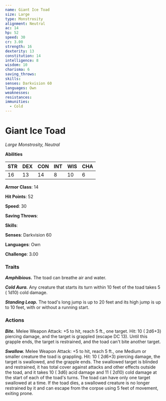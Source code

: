 ```yaml
---
name: Giant Ice Toad
size: Large
type: Monstrosity
alignment: Neutral
ac: 14
hp: 52
speed: 30
cr: 3.00
strength: 16
dexterity: 13
constitution: 14
intelligence: 8
wisdom: 10
charisma: 6
saving_throws: 
skills: 
senses: Darkvision 60
languages: Own
weaknesses:
resistances:
immunities:
  - Cold
---
```


# Giant Ice Toad

*Large Monstrosity, Neutral*

**Abilities**

| STR | DEX | CON | INT | WIS | CHA |
| --- | --- | --- | --- | --- | --- |
| 16 | 13 | 14 | 8 | 10 | 6 |

**Armor Class**: 14

**Hit Points**: 52

**Speed**: 30

**Saving Throws**: 

**Skills**: 

**Senses**: Darkvision 60

**Languages**: Own

**Challenge**: 3.00


### Traits
***Amphibious.*** The toad can breathe air and water.

***Cold Aura.*** Any creature that starts its turn within 10 feet of the toad takes 5 ( 1d10) cold damage.

***Standing Leap.*** The toad's long jump is up to 20 feet and its high jump is up to 10 feet, with or without a running start.


### Actions
***Bite.*** Melee Weapon Attack:  +5 to hit, reach 5 ft., one target. Hit: 10 ( 2d6+3) piercing damage, and the target is grappled (escape DC 13). Until this grapple ends, the target is restrained, and the toad can't bite another target.

***Swallow.*** Melee Weapon Attack:  +5 to hit, reach 5 ft., one Medium or smaller creature the toad is grappling. Hit: 10 ( 2d6+3) piercing damage, the target is swallowed, and the grapple ends. The swallowed target is blinded and restrained, it has total cover against attacks and other effects outside the toad, and it takes 10 ( 3d6) acid damage and 11 ( 2d10) cold damage at the start of each of the toad's turns. The toad can have only one target swallowed at a time. If the toad dies, a swallowed creature is no longer restrained by it and can escape from the corpse using 5 feet of movement, exiting prone.

